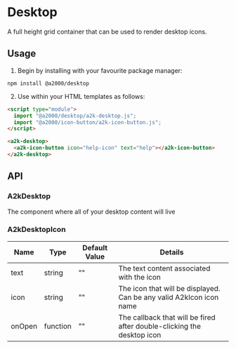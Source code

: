 # Desktop

A full height grid container that can be used to render desktop icons.

## Usage

1. Begin by installing with your favourite package manager:

`npm install @a2000/desktop`

2. Use within your HTML templates as follows:

```html
<script type="module">
  import "@a2000/desktop/a2k-desktop.js";
  import "@a2000/icon-button/a2k-icon-button.js";
</script>

<a2k-desktop>
  <a2k-icon-button icon="help-icon" text="help"></a2k-icon-button>
</a2k-desktop>
```

## API

### A2kDesktop

The component where all of your desktop content will live

### A2kDesktopIcon

| Name   | Type     | Default Value | Details                                                                |
| ------ | -------- | ------------- | ---------------------------------------------------------------------- |
| text   | string   | ""            | The text content associated with the icon                              |
| icon   | string   | ""            | The icon that will be displayed. Can be any valid A2kIcon icon name    |
| onOpen | function | ""            | The callback that will be fired after double-clicking the desktop icon |
